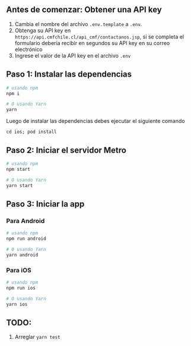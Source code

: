 ## Antes de comenzar: Obtener una API key

1. Cambia el nombre del archivo `.env.template` a `.env`.
2. Obtenga su API key en `https://api.cmfchile.cl/api_cmf/contactanos.jsp`, si se completa el formulario debería recibir en segundos su API key en su correo electrónico
3. Ingrese el valor de la API key en el archivo `.env`

## Paso 1: Instalar las dependencias

```bash
# usando npm
npm i

# O usando Yarn
yarn
```

Luego de instalar las dependencias debes ejecutar el siguiente comando

```
cd ios; pod install
```

## Paso 2: Iniciar el servidor Metro

```bash
# usando npm
npm start

# O usando Yarn
yarn start
```

## Paso 3: Iniciar la app

### Para Android

```bash
# usando npm
npm run android

# O usando Yarn
yarn android
```

### Para iOS

```bash
# usando npm
npm run ios

# O usando Yarn
yarn ios
```

## TODO:

1. Arreglar `yarn test`
